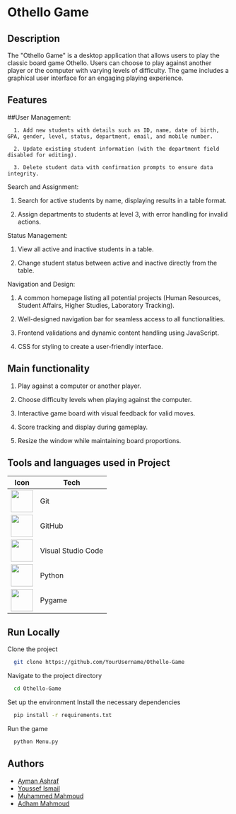 # Othello Game

## Description

The "Othello Game" is a desktop application that allows users to play the classic board game Othello. 
Users can choose to play against another player or the computer with varying levels of difficulty. 
The game includes a graphical user interface for an engaging playing experience.

## Features
   ##User Management:

      1. Add new students with details such as ID, name, date of birth, GPA, gender, level, status, department, email, and mobile number.
      
      2. Update existing student information (with the department field disabled for editing).
      
      3. Delete student data with confirmation prompts to ensure data integrity.

Search and Assignment:

1. Search for active students by name, displaying results in a table format.

2. Assign departments to students at level 3, with error handling for invalid actions.

Status Management:

1. View all active and inactive students in a table.

2. Change student status between active and inactive directly from the table.

Navigation and Design:

1. A common homepage listing all potential projects (Human Resources, Student Affairs, Higher Studies, Laboratory Tracking).

2. Well-designed navigation bar for seamless access to all functionalities.

3. Frontend validations and dynamic content handling using JavaScript.

4. CSS for styling to create a user-friendly interface.

## Main functionality
1. Play against a computer or another player.
   
2. Choose difficulty levels when playing against the computer.
   
3. Interactive game board with visual feedback for valid moves.
   
4. Score tracking and display during gameplay.
   
5. Resize the window while maintaining board proportions.

## Tools and languages used in Project

| Icon                                                                                                                                 | Tech   |
| ------------------------------------------------------------------------------------------------------------------------------------ | ------ |
| <img height="50" src="https://user-images.githubusercontent.com/25181517/192108372-f71d70ac-7ae6-4c0d-8395-51d8870c2ef0.png">       | Git    |
| <img height="50" src="https://user-images.githubusercontent.com/25181517/192108374-8da61ba1-99ec-41d7-80b8-fb2f7c0a4948.png">        | GitHub |
| <img height="50" src="https://user-images.githubusercontent.com/25181517/192108891-d86b6220-e232-423a-bf5f-90903e6887c3.png">        | Visual Studio Code   |
| <img height="50" src="https://upload.wikimedia.org/wikipedia/commons/thumb/c/c3/Python-logo-notext.svg/640px-Python-logo-notext.svg.png">	        | Python  |
| <img height="50" src="https://upload.wikimedia.org/wikipedia/commons/thumb/b/be/Pygame_logo.svg/2560px-Pygame_logo.svg.png"> | Pygame    |

## Run Locally

Clone the project

```bash
  git clone https://github.com/YourUsername/Othello-Game
```

Navigate to the project directory

```bash
  cd Othello-Game
```

Set up the environment
Install the necessary dependencies

```bash
  pip install -r requirements.txt
```

Run the game

```bash
  python Menu.py
```

## Authors

- [Ayman Ashraf](https://github.com/Mo3gz)
- [Youssef Ismail](https://github.com/Youssifismail)
- [Muhammed Mahmoud](https://github.com/mohamedmahmoudelgendy)
- [Adham Mahmoud](https://github.com/AdhamMahmoud1)
